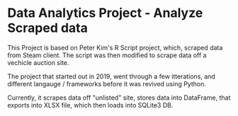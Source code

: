 # Data Analytics Project - Analyze Scraped data

This Project is based on Peter Kim's R Script project, which, scraped data from Steam client. The script was then modified to scrape data off a vechicle auction site.

The project that started out in 2019, went through a few itterations, and different langauge / frameworks before it was revived using Python.

Currently, it scrapes data off "unlisted" site, stores data into DataFrame, that exports into XLSX file, which then loads into SQLite3 DB. 




